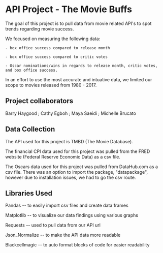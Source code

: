 # API Project - The Movie Buffs 

The goal of this project is to pull data from movie related API's to spot trends regarding movie success. 

We focused on measuring the following data: 

	- box office success compared to release month

	- box office success compared to critic votes 

	- Oscar nominations/wins in regards to release month, critic votes, and box office success. 

	
In an effort to use the most accurate and intuative data, we limited our scope to movies released from 1980 - 2017. 

## Project collaborators

Barry Haygood ; 
Cathy Egboh ; 
Maya Saeidi ; 
Michelle Brucato 

## Data Collection 

The API used for this project is TMBD (The Movie Database).

The financial CPI data used for this project was pulled from the FRED website (Federal Reserve Economic Data) as a csv file. 

The Oscars data used for this project was pulled from DataHub.com as a csv file.  There was an option to import the package, "datapackage", however due to installation issues, we had to go the csv route.

## Libraries Used 

Pandas -- to easily import csv files and create data frames 

Matplotlib -- to visualize our data findings using various graphs 

Requests -- used to pull data from our API url 

Json_Normalize -- to make the API data more readable 

Blackcellmagic -- to auto format blocks of code for easier readability
